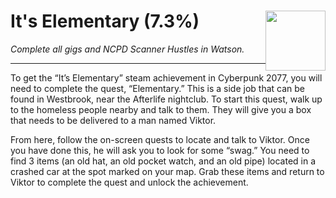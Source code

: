 # It's Elementary (7.3%) <img style="float: right;" src="https://cdn.akamai.steamstatic.com/steamcommunity/public/images/apps/1091500/b7512099ad421258b91b49ab12d46ffd2bb948da.jpg" width="96" height="96">

_Complete all gigs and NCPD Scanner Hustles in Watson._

---

To get the “It’s Elementary” steam achievement in Cyberpunk 2077, you will need to complete the quest, “Elementary.” This is a side job that can be found in Westbrook, near the Afterlife nightclub. To start this quest, walk up to the homeless people nearby and talk to them. They will give you a box that needs to be delivered to a man named Viktor.

From here, follow the on-screen quests to locate and talk to Viktor. Once you have done this, he will ask you to look for some “swag.” You need to find 3 items (an old hat, an old pocket watch, and an old pipe) located in a crashed car at the spot marked on your map. Grab these items and return to Viktor to complete the quest and unlock the achievement.